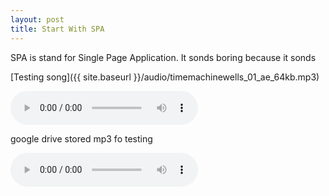 ```yaml
---
layout: post
title: Start With SPA
---
```


SPA is stand for Single Page Application. It sonds boring because it sonds 

[Testing song]({{ site.baseurl }}/audio/timemachinewells_01_ae_64kb.mp3)

<audio src="{{ site.baseurl }}/audio/timemachinewells_01_ae_64kb.mp3" controls preload>testing song</audio>

google drive stored mp3 fo testing

<audio src="https://drive.google.com/file/d/1Pn_8pPx1M4Kg8GN9lEGu_MgNNjv-8fiH" controls preload>google drive testing</audio>